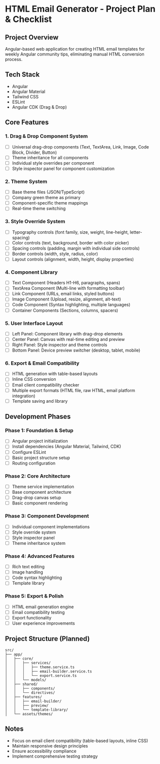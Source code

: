 # HTML Email Generator - Project Plan & Checklist

## Project Overview
Angular-based web application for creating HTML email templates for weekly Angular community tips, eliminating manual HTML conversion process.

## Tech Stack
- Angular
- Angular Material
- Tailwind CSS
- ESLint
- Angular CDK (Drag & Drop)

## Core Features

### 1. Drag & Drop Component System
- [ ] Universal drag-drop components (Text, TextArea, Link, Image, Code Block, Divider, Button)
- [ ] Theme inheritance for all components
- [ ] Individual style overrides per component
- [ ] Style inspector panel for component customization

### 2. Theme System
- [ ] Base theme files (JSON/TypeScript)
- [ ] Company green theme as primary
- [ ] Component-specific theme mappings
- [ ] Real-time theme switching

### 3. Style Override System
- [ ] Typography controls (font family, size, weight, line-height, letter-spacing)
- [ ] Color controls (text, background, border with color picker)
- [ ] Spacing controls (padding, margin with individual side controls)
- [ ] Border controls (width, style, radius, color)
- [ ] Layout controls (alignment, width, height, display properties)

### 4. Component Library
- [ ] Text Component (Headers H1-H6, paragraphs, spans)
- [ ] TextArea Component (Multi-line with formatting toolbar)
- [ ] Link Component (URLs, email links, styled buttons)
- [ ] Image Component (Upload, resize, alignment, alt-text)
- [ ] Code Component (Syntax highlighting, multiple languages)
- [ ] Container Components (Sections, columns, spacers)

### 5. User Interface Layout
- [ ] Left Panel: Component library with drag-drop elements
- [ ] Center Panel: Canvas with real-time editing and preview
- [ ] Right Panel: Style inspector and theme controls
- [ ] Bottom Panel: Device preview switcher (desktop, tablet, mobile)

### 6. Export & Email Compatibility
- [ ] HTML generation with table-based layouts
- [ ] Inline CSS conversion
- [ ] Email client compatibility checker
- [ ] Multiple export formats (HTML file, raw HTML, email platform integration)
- [ ] Template saving and library

## Development Phases

### Phase 1: Foundation & Setup
- [ ] Angular project initialization
- [ ] Install dependencies (Angular Material, Tailwind, CDK)
- [ ] Configure ESLint
- [ ] Basic project structure setup
- [ ] Routing configuration

### Phase 2: Core Architecture
- [ ] Theme service implementation
- [ ] Base component architecture
- [ ] Drag-drop canvas setup
- [ ] Basic component rendering

### Phase 3: Component Development
- [ ] Individual component implementations
- [ ] Style override system
- [ ] Style inspector panel
- [ ] Theme inheritance system

### Phase 4: Advanced Features
- [ ] Rich text editing
- [ ] Image handling
- [ ] Code syntax highlighting
- [ ] Template library

### Phase 5: Export & Polish
- [ ] HTML email generation engine
- [ ] Email compatibility testing
- [ ] Export functionality
- [ ] User experience improvements

## Project Structure (Planned)
```
src/
├── app/
│   ├── core/
│   │   ├── services/
│   │   │   ├── theme.service.ts
│   │   │   ├── email-builder.service.ts
│   │   │   └── export.service.ts
│   │   └── models/
│   ├── shared/
│   │   ├── components/
│   │   └── directives/
│   ├── features/
│   │   ├── email-builder/
│   │   ├── preview/
│   │   └── template-library/
│   └── assets/themes/
```

## Notes
- Focus on email client compatibility (table-based layouts, inline CSS)
- Maintain responsive design principles
- Ensure accessibility compliance
- Implement comprehensive testing strategy